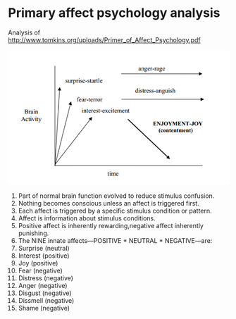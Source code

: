 # Primary affect psychology analysis

Analysis of http://www.tomkins.org/uploads/Primer_of_Affect_Psychology.pdf

![Brain activity to time graph](brain_activity_2_time.png)

1. Part of normal brain function evolved to reduce stimulus confusion. 
1. Nothing becomes conscious unless an affect is triggered first. 
1. Each affect is triggered by a specific stimulus condition or pattern. 
1. Affect is information about stimulus conditions. 
1. Positive affect is inherently rewarding,negative affect inherently punishing. 
1. The NINE innate affects—POSITIVE * NEUTRAL * NEGATIVE—are:
  1. Surprise (neutral)
  1. Interest (positive)
  1. Joy (positive)
  1. Fear (negative)
  1. Distress (negative)
  1. Anger (negative)
  1. Disgust (negative)
  1. Dissmell (negative)
  1. Shame (negative)
